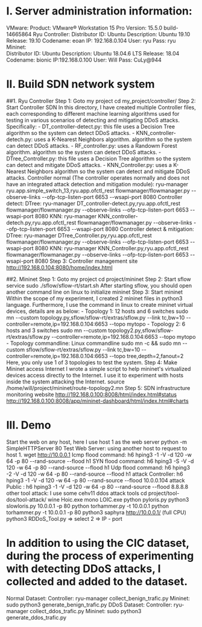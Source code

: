 # I. Server administration information:
VMware:
	Product: VMware® Workstation 15 Pro
	Version: 15.5.0 build-14665864
Ryu Controller:
	Distributor ID: Ubuntu
	Description: Ubuntu 19.10
	Release: 19.10
	Codename: eoan
	IP: 192.168.0.104
	User: ryu
	Pass: ryu
Mininet:		
	Distributor ID:	Ubuntu
	Description: Ubuntu 18.04.6 LTS
	Release: 18.04
	Codename: bionic
	IP:192.168.0.100
	User: Will
	Pass: CuLy@944

# II. Build SDN network system
##1. Ryu Controller
Step 1: Goto my project
	cd my_project/controller/
Step 2: Start Controller SDN
	In this directory, I have created multiple Controller files, each corresponding to different machine learning algorithms used for testing in various scenarios of detecting and mitigating DDoS attacks. Specifically:
	- DT_controller-detect.py: this file uses a Decision Tree algorithm so the system can detect DDoS attacks.
	- KNN_controller-detech.py: uses a K-Nearest Neighbors algorithm. algorithm so the system can detect DDoS attacks.
	- RF_controller.py: uses a Randowm Forest algorithm. algorithm so the system can detect DDoS attacks.
	- DTree_Controller.py: this file uses a Decision Tree algorithm so the system can detect and mitigate DDoS attacks.
	- KNN_Controller.py: uses a K-Nearest Neighbors algorithm so the system can detect and mitigate DDoS attacks.
	Controller normal (The controller operates normally and does not have an integrated attack detection and mitigation module):
		ryu-manager ryu.app.simple_switch_13,ryu.app.ofctl_rest flowmanager/flowmanager.py    --observe-links --ofp-tcp-listen-port 6653 --wsapi-port 8080
	Controller detect:
		DTree: ryu-manager DT_controller-detect.py,ryu.app.ofctl_rest flowmanager/flowmanager.py  --observe-links --ofp-tcp-listen-port 6653 --wsapi-port 8080
		KNN:   ryu-manager KNN_controller-detech.py,ryu.app.ofctl_rest flowmanager/flowmanager.py  --observe-links --ofp-tcp-listen-port 6653 --wsapi-port 8080
	Controller detect & mitigation:
		DTree: ryu-manager DTree_Controller.py,ryu.app.ofctl_rest flowmanager/flowmanager.py  --observe-links --ofp-tcp-listen-port 6653 --wsapi-port 8080
		KNN:   ryu-manager KNN_Controller.py,ryu.app.ofctl_rest flowmanager/flowmanager.py  --observe-links --ofp-tcp-listen-port 6653 --wsapi-port 8080
	Step 3: Controller management site
		http://192.168.0.104:8080/home/index.html
		
##2. Mininet
Step 1: Goto my project
	cd project/mininet
Step 2: Start sflow service
	sudo ./sflow/sflow-rt/start.sh
	After starting sflow, you should open another command line on linux to initialize mininet
Step 3: Start mininet
	Within the scope of my experiment, I created 2 mininet files in python3 language. Furthermore, I use the command in linux to create mininet virtual devices, details are as below:
	- Topology 1: 12 hosts and 6 switches
		sudo mn --custom topology.py,sflow/sflow-rt/extras/sflow.py --link tc,bw=10 --controller=remote,ip=192.168.0.104:6653 --topo mytopo
	- Topology 2: 6 hosts and 3 switches
		sudo mn --custom topology2.py,sflow/sflow-rt/extras/sflow.py --controller=remote,ip=192.168.0.104:6653 --topo mytopo
	- Topology commandline: Linux commandline
		sudo mn -c && sudo mn --custom sflow/sflow-rt/extras/sflow.py --link tc,bw=10 --controller=remote,ip=192.168.0.104:6653 --topo tree,depth=2,fanout=2
	Here, you only use 1 of 3 topologies to test the system.
Step 4: Make Mininet access Internet
	I wrote a simple script to help mininet's virtualized devices access directly to the Internet. I use it to experiment with hosts inside the system attacking the Internet.
		source /home/will/project/mininet/route-topology2.mn
Step 5: SDN infrastructure monitoring website
	http://192.168.0.100:8008/html/index.html#status
	http://192.168.0.100:8008/app/mininet-dashboard/html/index.html#charts


# III. Demo
Start the web on any host, here I use host 1 as the web server
	python -m SimpleHTTPServer 80
Test Web Server: using another host to request to host 1.
	wget http://10.0.0.1
Icmp flood command: h6 hping3 -1 -V -d 120 -w 64 -p 80 --rand-source --flood h1
SYN flood command: 	h6 hping3 -S -V -d 120 -w 64 -p 80 --rand-source --flood h1
Udp flood command:  h6 hping3 -2 -V -d 120 -w 64 -p 80 --rand-source --flood h1
attack Controller:  h6 hping3 -1 -V -d 120 -w 64 -p 80 --rand-source --flood 10.0.0.104
attack Public	 :  h6 hping3 -1 -V -d 120 -w 64 -p 80 --rand-source --flood 8.8.8.8
other tool attack: I use some cehv11 ddos attack tools
	cd project/tool-dos/tool-attack/
	wine Hoic.exe
	mono LOIC.exe
	python pyloris.py
	python3 slowloris.py 10.0.0.1 -p 80
	python torhammer.py -t 10.0.0.1
	python torhammer.py -t 10.0.0.1 -p 80
	python3 saphyra http://10.0.0.1/ (full CPU)
	python3 RDDoS_Tool.py => select 2 => IP - port


# In addition to using the CIC dataset, during the process of experimenting with detecting DDoS attacks, I collected and added to the dataset.
Normal Dataset:
	Controller: ryu-manager collect_benign_trafic.py
	Mininet: sudo python3 generate_benign_trafic.py 
DDoS Dataset:
	Controller: ryu-manager collect_ddos_trafic.py
	Mininet: sudo python3 generate_ddos_trafic.py
